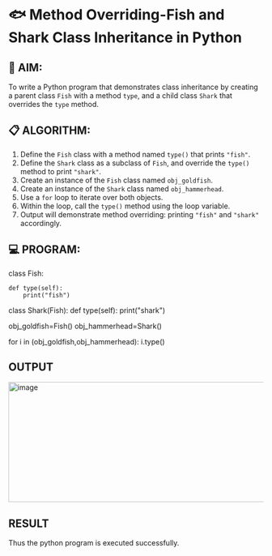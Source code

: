 # 🐟 Method Overriding-Fish and Shark Class Inheritance in Python

## 🧠 AIM:
To write a Python program that demonstrates class inheritance by creating a parent class `Fish` with a method `type`, and a child class `Shark` that overrides the `type` method.

## 📋 ALGORITHM:

1. Define the `Fish` class with a method named `type()` that prints `"fish"`.
2. Define the `Shark` class as a subclass of `Fish`, and override the `type()` method to print `"shark"`.
3. Create an instance of the `Fish` class named `obj_goldfish`.
4. Create an instance of the `Shark` class named `obj_hammerhead`.
5. Use a `for` loop to iterate over both objects.
6. Within the loop, call the `type()` method using the loop variable.
7. Output will demonstrate method overriding: printing `"fish"` and `"shark"` accordingly.

## 💻 PROGRAM:
class Fish:
    
    def type(self):
        print("fish")
           

class Shark(Fish):
	def type(self):
	    print("shark")

obj_goldfish=Fish()
obj_hammerhead=Shark()

for i in (obj_goldfish,obj_hammerhead):
    i.type()
## OUTPUT
<img width="598" height="237" alt="image" src="https://github.com/user-attachments/assets/5a5dc855-2bdf-46e6-833f-5b223c721dcd" />

## RESULT
Thus the python program is executed successfully.
